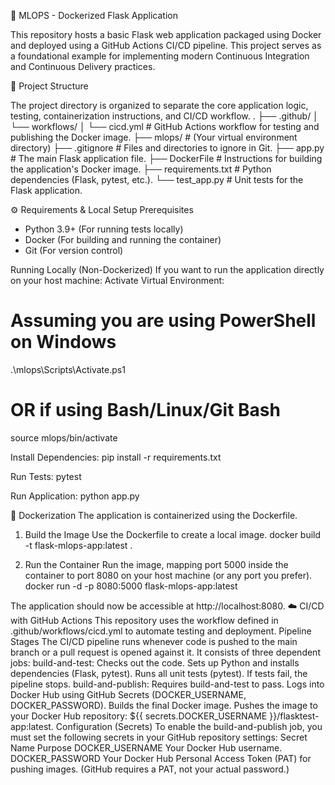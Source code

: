 🧪 MLOPS - Dockerized Flask Application

This repository hosts a basic Flask web application packaged using Docker and deployed using a GitHub Actions CI/CD pipeline. This project serves as a foundational example for implementing modern Continuous Integration and Continuous Delivery practices.

🚀 Project Structure

The project directory is organized to separate the core application logic, testing, containerization instructions, and CI/CD workflow.
.
├── .github/
│   └── workflows/
│       └── cicd.yml           # GitHub Actions workflow for testing and publishing the Docker image.
├── mlops/                     # (Your virtual environment directory)
├── .gitignore                 # Files and directories to ignore in Git.
├── app.py                     # The main Flask application file.
├── DockerFile                 # Instructions for building the application's Docker image.
├── requirements.txt           # Python dependencies (Flask, pytest, etc.).
└── test_app.py                # Unit tests for the Flask application.


⚙️ Requirements & Local Setup
Prerequisites
-  Python 3.9+ (For running tests locally)
- Docker (For building and running the container)
- Git (For version control)


Running Locally (Non-Dockerized)
If you want to run the application directly on your host machine:
Activate Virtual Environment:
# Assuming you are using PowerShell on Windows
.\mlops\Scripts\Activate.ps1
# OR if using Bash/Linux/Git Bash
source mlops/bin/activate


Install Dependencies:
pip install -r requirements.txt


Run Tests:
pytest


Run Application:
python app.py


🐳 Dockerization
The application is containerized using the Dockerfile.
1. Build the Image
Use the Dockerfile to create a local image.
docker build -t flask-mlops-app:latest .


2. Run the Container
Run the image, mapping port 5000 inside the container to port 8080 on your host machine (or any port you prefer).
docker run -d -p 8080:5000 flask-mlops-app:latest


The application should now be accessible at http://localhost:8080.
☁️ CI/CD with GitHub Actions
This repository uses the workflow defined in .github/workflows/cicd.yml to automate testing and deployment.
Pipeline Stages
The CI/CD pipeline runs whenever code is pushed to the main branch or a pull request is opened against it. It consists of three dependent jobs:
build-and-test:
Checks out the code.
Sets up Python and installs dependencies (Flask, pytest).
Runs all unit tests (pytest). If tests fail, the pipeline stops.
build-and-publish:
Requires build-and-test to pass.
Logs into Docker Hub using GitHub Secrets (DOCKER_USERNAME, DOCKER_PASSWORD).
Builds the final Docker image.
Pushes the image to your Docker Hub repository: ${{ secrets.DOCKER_USERNAME }}/flasktest-app:latest.
Configuration (Secrets)
To enable the build-and-publish job, you must set the following secrets in your GitHub repository settings:
Secret Name
Purpose
DOCKER_USERNAME
Your Docker Hub username.
DOCKER_PASSWORD
Your Docker Hub Personal Access Token (PAT) for pushing images. (GitHub requires a PAT, not your actual password.)


